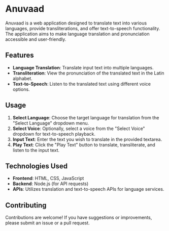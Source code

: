 # Anuvaad

Anuvaad is a web application designed to translate text into various languages, provide transliterations, and offer text-to-speech functionality. The application aims to make language translation and pronunciation accessible and user-friendly.

## Features

- **Language Translation**: Translate input text into multiple languages.
- **Transliteration**: View the pronunciation of the translated text in the Latin alphabet.
- **Text-to-Speech**: Listen to the translated text using different voice options.

## Usage

1. **Select Language**: Choose the target language for translation from the "Select Language" dropdown menu.
2. **Select Voice**: Optionally, select a voice from the "Select Voice" dropdown for text-to-speech playback.
3. **Input Text**: Enter the text you wish to translate in the provided textarea.
4. **Play Text**: Click the "Play Text" button to translate, transliterate, and listen to the input text.

## Technologies Used

- **Frontend**: HTML, CSS, JavaScript
- **Backend**: Node.js (for API requests)
- **APIs**: Utilizes translation and text-to-speech APIs for language services.

## Contributing

Contributions are welcome! If you have suggestions or improvements, please submit an issue or a pull request.
